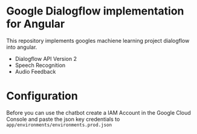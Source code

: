 # Google Dialogflow implementation for Angular

This repository implements googles machiene learning project dialogflow into angular.

  - Dialogflow API Version 2
  - Speech Recognition
  - Audio Feedback

# Configuration

 Before you can use the chatbot create a IAM Account in the Google Cloud Console and paste the json key credentials to `app/environments/environments.prod.json`
 
 
